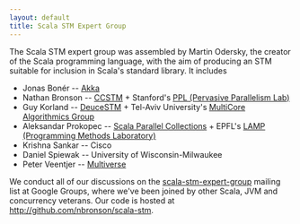 ```yaml
---
layout: default
title: Scala STM Expert Group
---
```


The Scala STM expert group was assembled by Martin Odersky, the creator
of the Scala programming language, with the aim of producing an STM
suitable for inclusion in Scala's standard library. It includes

-   Jonas Bon&eacute;r -- [Akka](http://akkasource.org)
-   Nathan Bronson -- [CCSTM](http://ppl.stanford.edu/ccstm) +
    Stanford's [PPL (Pervasive Parallelism
    Lab)](http://ppl.stanford.edu/wiki/index.php/Publications)
-   Guy Korland -- [DeuceSTM](http://www.deucestm.org/) + Tel-Aviv
    University's [MultiCore Algorithmics
    Group](http://mcg.cs.tau.ac.il/projects)
-   Aleksandar Prokopec -- [Scala Parallel
    Collections](http://infoscience.epfl.ch/record/150220/files/pc.pdf) +
    EPFL's [LAMP (Programming Methods
    Laboratory)](http://lamp.epfl.ch/publications/index.html.en)
-   Krishna Sankar -- Cisco
-   Daniel Spiewak -- University of Wisconsin-Milwaukee
-   Peter Veentjer -- [Multiverse](http://multiverse.codehaus.org)

We conduct all of our discussions on the
[scala-stm-expert-group](http://groups.google.com/group/scala-stm-expert-group)
mailing list at Google Groups, where we've been joined by other Scala,
JVM and concurrency veterans. Our code is hosted at
<http://github.com/nbronson/scala-stm>.
